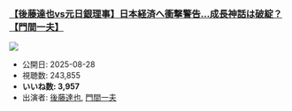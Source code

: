 ### [【後藤達也vs元日銀理事】日本経済へ衝撃警告…成長神話は破綻？【門間一夫】](https://www.youtube.com/watch?v=UqthP940lyg)
[![](https://img.youtube.com/vi/UqthP940lyg/sddefault.jpg)](https://www.youtube.com/watch?v=UqthP940lyg)
-   公開日: 2025-08-28
-   視聴数: 243,855
-   **いいね数: 3,957**
-   出演者: [後藤達也](/rehacq_fan/people/後藤達也 "wikilink"), [門間一夫](/rehacq_fan/people/門間一夫 "wikilink")
